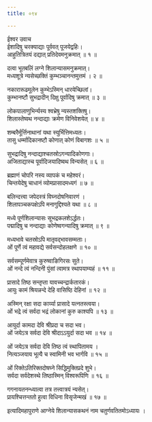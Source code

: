 ```yaml
---
title: ०९४

---
```

ईश्वर उवाच  
ईशादिषु चरक्याद्याः पूर्ववत् पूजयेद्वहिः।  
आहुतित्रितयं दद्यात् प्रतिदेवमनुक्रमात् ॥ १ ॥  
  
दत्वा भूतबलिं लग्ने शिलान्यासमनुक्रमात्।  
मध्यशूत्रे न्यसेच्छक्तिं कुम्भञ्चानन्तमुत्तमं । २ ॥  
  
नकारारूढमूलेन कुम्भेऽस्मिन् धारयेच्छिलां।  
कुम्भानष्टौ सुभद्रादीन् दिक्षु पूर्वादिषु क्रमात् ॥ ३ ॥  
  
लोकपालाणुभिर्न्यस्य श्वभ्रेषु न्यस्तशक्तिषु।  
शिलास्तेष्वथ नन्दाद्याः क्रमेण विनिवेशयेत् ॥ ४ ॥  
  
शम्बरैर्मूर्त्तिनाथानां यथा स्युर्भित्तिमध्यतः।  
तासु धर्म्मादिकानष्टौ कोणात् कोणं विबागशः ॥ ५ ॥  
  
सुभद्रादिषु नन्दाद्याश्चतस्रोऽगन्यादिकोणगाः।  
अजिताद्यास्च पूर्वादिजयादिष्वथ विन्यसेत् ॥ ६ ॥  
  
ब्रह्माणं चोपरि नस्य व्यापकं च महेश्वरं।  
चिन्तयेदेषु चाधानं व्योमप्रासादमध्यगं ॥ ७ ॥  
  
बलिन्दत्त्वा जपेदस्त्रं विघ्नदोषनिवारणं ।  
शिलापञ्चकपक्षेऽपि मनागुद्दिश्यते यथा ॥ ८ ॥  
  
मध्ये पूर्णशिलान्यासः सूभद्रकलशेऽर्द्धतः।  
पद्मादिषु च नन्दाद्याः कोणेष्वगन्यादिषु क्रमात् ॥ ९ ॥  
  
मध्यभावे चतस्रोऽपि मातृवद्भावसम्मताः।  
ओं पूर्णे त्वं महावद्ये सर्वसन्दोहलक्षणे ॥ १० ॥  
  
सर्वसम्पूर्णमेवात्र कुरुष्वाङिगिरसः सुते।  
ओं नन्दे त्वं नन्दिनी पुंसां त्वामत्र स्थापयाम्यहं ॥ ११ ॥  
  
प्रासादे तिष्ठ सन्तृप्ता यावच्चन्द्रार्कतारकं।  
आयुः कामं श्रियन्नन्दे देहि वासिष्ठि देहिनां ॥ १२ ॥  
  
अस्मिन् रक्षा सदा कार्य्या प्रासादे यत्नतस्त्वया।  
ओं भद्रे त्वं सर्वदा भद्रं लोकानां कुरु काश्यपि ॥ १३ ॥  
  
आयुर्दा कामदा देवि श्रीप्रदा च सदा भव।  
ओं जयेऽत्र सर्वदा देवि श्रीदाऽऽयुर्दा सदा भव ॥ १४ ॥  
  
ओं जयेऽत्र सर्वदा देवि तिष्ठ त्वं स्थापितामय ।  
नित्यञ्जयाय भूत्यै च स्वामिनी भव भार्गवि ॥ १५ ॥  
  
ओं रिक्तेऽतिरिक्तदोषघ्ने सिद्धिमुक्तिप्रदे शुभे।  
सर्वदा सर्वदेशस्थे तिष्ठास्मिन् विश्वरूपिणि ॥ १६ ॥  
  
गगनायतनन्ध्यात्वा तत्र तत्त्वात्रयं न्यसेत्।  
प्रायश्चित्तन्ततो हुत्वा विधिना विसृजेन्मखं ॥ १७ ॥  
  
इत्यादिमहापुराणे आग्नेये शिलान्यासकथनं नाम चतुर्णवतितमोऽध्यायः ।